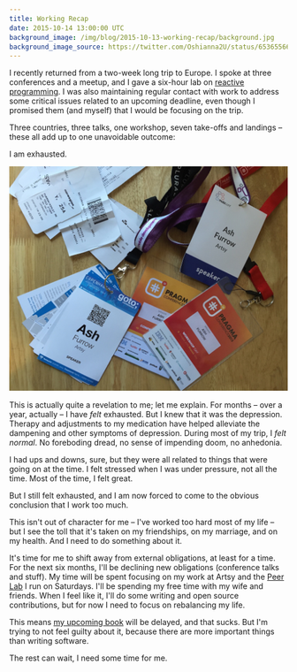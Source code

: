 ```yaml
---
title: Working Recap
date: 2015-10-14 13:00:00 UTC
background_image: /img/blog/2015-10-13-working-recap/background.jpg
background_image_source: https://twitter.com/Oshianna2U/status/653655660949733376
---
```


I recently returned from a two-week long trip to Europe. I spoke at three conferences and a meetup, and I gave a six-hour lab on [reactive programming](https://github.com/ashfurrow/pragma-2015-rx-workshop). I was also maintaining regular contact with work to address some critical issues related to an upcoming deadline, even though I promised them (and myself) that I would be focusing on the trip. 

Three countries, three talks, one workshop, seven take-offs and landings – these all add up to one unavoidable outcome:

I am exhausted.

<!-- more -->

![](/img/blog/2015-10-13-working-recap/trip.jpg)

This is actually quite a revelation to me; let me explain. For months – over a year, actually – I have _felt_ exhausted. But I knew that it was the depression. Therapy and adjustments to my medication have helped alleviate the dampening and other symptoms of depression. During most of my trip, I _felt normal_. No foreboding dread, no sense of impending doom, no anhedonia. 

I had ups and downs, sure, but they were all related to things that were going on at the time. I felt stressed when I was under pressure, not all the time. Most of the time, I felt great.

But I still felt exhausted, and I am now forced to come to the obvious conclusion that I work too much. 

This isn't out of character for me – I've worked too hard most of my life – but I see the toll that it's taken on my friendships, on my marriage, and on my health. And I need to do something about it.

It's time for me to shift away from external obligations, at least for a time. For the next six months, I'll be declining new obligations (conference talks and stuff). My time will be spent focusing on my work at Artsy and the [Peer Lab](http://artsy.github.io/blog/2015/08/10/peer-lab/) I run on Saturdays. I'll be spending my free time with my wife and friends. When I feel like it, I'll do some writing and open source contributions, but for now I need to focus on rebalancing my life. 

This means [my upcoming book](https://leanpub.com/swift_book) will be delayed, and that sucks. But I'm trying to not feel guilty about it, because there are more important things than writing software. 

The rest can wait, I need some time for me.
